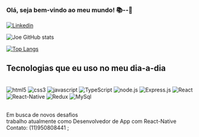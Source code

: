 ### Olá, seja bem-vindo ao meu mundo! 📚--🚀

[![Linkedin](https://img.shields.io/badge/LinkedIn-0077B5?style=for-the-badge&logo=linkedin&logoColor=white)](https://www.linkedin.com/in/joelson-rodrigues-896004227/)

![Joe GitHub stats](https://github-readme-stats.vercel.app/api?username=Joelson-S-Rodrigues&show_icons=true&theme=radical)

[![Top Langs](https://github-readme-stats.vercel.app/api/top-langs/?username=Joelson-S-Rodrigues&layout=compact)](https://github.com/Joelson-S-Rodrigues/github-readme-stats)

## Tecnologias que eu uso no meu dia-a-dia

<div style="display: inline_block"> <br/>
<img align="center" alt="html5" src="https://img.shields.io/badge/HTML5-E34F26?style=for-the-badge&logo=html5&logoColor=white" />
<img align="center" alt="css3" src="https://img.shields.io/badge/CSS3-1572B6?style=for-the-badge&logo=css3&logoColor=white" />
<img align="center" alt="javascript" src="https://img.shields.io/badge/JavaScript-323330?style=for-the-badge&logo=javascript&logoColor=F7DF1E" />
<img align="center" alt="TypeScript" src=https://img.shields.io/badge/TypeScript-007ACC?style=for-the-badge&logo=typescript&logoColor=white />
<img align="center" alt="node.js" src="https://img.shields.io/badge/Node.js-43853D?style=for-the-badge&logo=node.js&logoColor=white"/>
<img align="center" alt="Express.js" src="https://img.shields.io/badge/Express.js-404D59?style=for-the-badge"/>
<img align="center" alt="React" src="https://img.shields.io/badge/React-20232A?style=for-the-badge&logo=react&logoColor=61DAFB" />
<img align="center" alt="React-Native" src="https://img.shields.io/badge/React_Native-20232A?style=for-the-badge&logo=react&logoColor=61DAFB" />
<img align="center" alt="Redux" src="https://img.shields.io/badge/Redux-593D88?style=for-the-badge&logo=redux&logoColor=white" />
<img align="center" alt="MySql" src="https://img.shields.io/badge/MySQL-00000F?style=for-the-badge&logo=mysql&logoColor=white" />
</div><br/>

Em busca de novos desafios <br/>
trabalho atualmente como Desenvolvedor de App com React-Native <br/>
Contato: (11)950808441 ;

